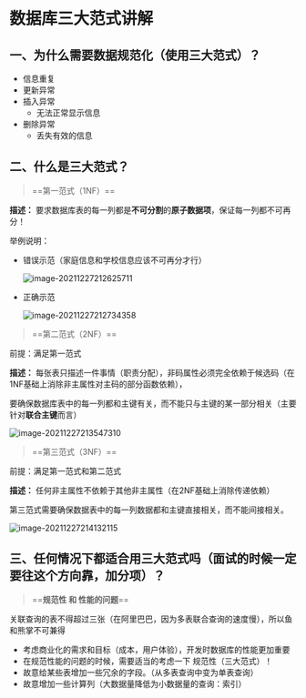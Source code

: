 # 数据库三大范式讲解



## 一、为什么需要数据规范化（使用三大范式）？

- 信息重复
- 更新异常
- 插入异常
  - 无法正常显示信息
- 删除异常
  - 丢失有效的信息

## 二、什么是三大范式？

> ==第一范式（1NF）==

**描述：**   要求数据库表的每一列都是**不可分割**的**原子数据项**，保证每一列都不可再分！

举例说明：

- 错误示范（家庭信息和学校信息应该不可再分才行）

   ![image-20211227212625711](https://fafa-blog-img.oss-cn-beijing.aliyuncs.com/images/img/20211227212635.png)

- 正确示范

   ![image-20211227212734358](https://fafa-blog-img.oss-cn-beijing.aliyuncs.com/images/img/20211227212734.png)

> ==第二范式（2NF）==

前提：满足第一范式

**描述：** 每张表只描述一件事情（职责分配），非码属性必须完全依赖于候选码（在1NF基础上消除非主属性对主码的部分函数依赖），

​			要确保数据库表中的每一列都和主键有关，而不能只与主键的某一部分相关（主要针对**联合主键**而言）

 ![image-20211227213547310](https://fafa-blog-img.oss-cn-beijing.aliyuncs.com/images/img/20211227213547.png)

> ==第三范式（3NF）==

前提：满足第一范式和第二范式

**描述：**  任何非主属性不依赖于其他非主属性（在2NF基础上消除传递依赖）

​			 第三范式需要确保数据表中的每一列数据都和主键直接相关，而不能间接相关。

 ![image-20211227214132115](https://fafa-blog-img.oss-cn-beijing.aliyuncs.com/images/img/20211227214132.png)



## 三、任何情况下都适合用三大范式吗（面试的时候一定要往这个方向靠，加分项）？

> ==**规范性 和 性能的问题**==

关联查询的表不得超过三张（在阿里巴巴，因为多表联合查询的速度慢），所以鱼和熊掌不可兼得

- 考虑商业化的需求和目标（成本，用户体验），开发时数据库的性能更加重要
- 在规范性能的问题的时候，需要适当的考虑一下 规范性（三大范式）！
- 故意给某些表增加一些冗余的字段。（从多表查询中变为单表查询）
- 故意增加一些计算列（大数据量降低为小数据量的查询：索引）


